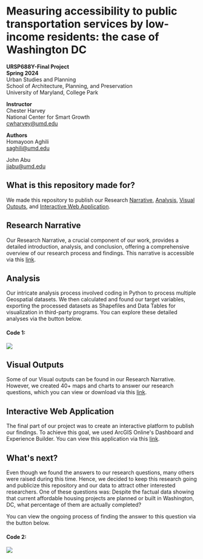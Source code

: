 # Measuring accessibility to public transportation services by low-income residents: the case of Washington DC
**URSP688Y-Final Project**<br>
**Spring 2024**<br>
Urban Studies and Planning<br>
School of Architecture, Planning, and Preservation<br>
University of Maryland, College Park

**Instructor**<br>
Chester Harvey<br>
National Center for Smart Growth<br>
[cwharvey@umd.edu](cwharvey@umd.edu)

**Authors**<br>
Homayoon Aghili<br>
[saghili@umd.edu](saghili@umd.edu)

John Abu<br>
[jjabu@umd.edu](jjabu@umd.edu)

## What is this repository made for?
We made this repository to publish our Research [Narrative](https://github.com/Homie73/DC-Transit-Accesibility/edit/main/README.md#research-narrative), [Analysis](https://github.com/Homie73/DC-Transit-Accesibility/edit/main/README.md#analysis), [Visual Outputs](https://github.com/Homie73/DC-Transit-Accesibility/blob/main/README.md#visual-outputs), and [Interactive Web Application](https://github.com/Homie73/DC-Transit-Accesibility/blob/main/README.md#interactive-web-application).

## Research Narrative
Our Research Narrative, a crucial component of our work, provides a detailed introduction, analysis, and conclusion, offering a comprehensive overview of our research process and findings. This narrative is accessible via this [link](https://docs.google.com/document/d/1N0fRPCg_811CgfUY2U-75px-Xr4fo8QA/edit?usp=drive_link&ouid=102369061877117594165&rtpof=true&sd=true).

## Analysis
Our intricate analysis process involved coding in Python to process multiple Geospatial datasets. We then calculated and found our target variables, exporting the processed datasets as Shapefiles and Data Tables for visualization in third-party programs. You can explore these detailed analyses via the button below.

#### Code 1:
[<img src="https://colab.research.google.com/assets/colab-badge.svg">](https://colab.research.google.com/drive/1Mjvh-2lFDfGABKqqv35_3ywh3KKxSPTk)

## Visual Outputs
Some of our Visual outputs can be found in our Research Narrative. However, we created 40+ maps and charts to answer our research questions, which you can view or download via this [link](https://drive.google.com/drive/folders/1QlM0FtVWX3KdYZDRvoZBScZKJHNd1KAE?usp=drive_link).

## Interactive Web Application
The final part of our project was to create an interactive platform to publish our findings. To achieve this goal, we used ArcGIS Online's Dashboard and Experience Builder. You can view this application via this [link](https://experience.arcgis.com/experience/1999076bed3b41e1b2c42a0b4fc8dde2).

## What's next?
Even though we found the answers to our research questions, many others were raised during this time. Hence, we decided to keep this research going and publicize this repository and our data to attract other interested researchers.
One of these questions was:
Despite the factual data showing that current affordable housing projects are planned or built in Washington, DC, what percentage of them are actually completed?

You can view the ongoing process of finding the answer to this question via the button below.

#### Code 2:
[<img src="https://colab.research.google.com/assets/colab-badge.svg">](https://colab.research.google.com/drive/1Bn7dsBLZJifUd48FeSuph7KfE9R0WLD2)

